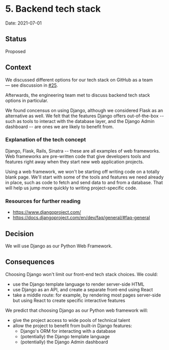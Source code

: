 # 5. Backend tech stack

Date: 2021-07-01

## Status

Proposed

## Context

We discussed different options for our tech stack on GitHub as a team — see discussion in [#25](https://github.com/18F/OPRE-Unicorn/issues/25).

Afterwards, the engineering team met to discuss backend tech stack options in particular. 

We found concensus on using Django, although we considered Flask as an alternative as well. We felt that the features Django offers out-of-the-box -- such as tools to interact with the database layer, and the Django Admin dashboard -- are ones we are likely to benefit from. 

### Explanation of the tech concept

Django, Flask, Rails, Sinatra -- these are all examples of web frameworks. Web frameworks are pre-written code that give developers tools and features right away when they start new web application projects. 

Using a web framework, we won't be starting off writing code on a totally blank page. We'll start with some of the tools and features we need already in place, such as code to fetch and send data to and from a database. That will help us jump more quickly to writing project-specific code. 

### Resources for further reading

+ https://www.djangoproject.com/
+ https://docs.djangoproject.com/en/dev/faq/general/#faq-general 

## Decision

We will use Django as our Python Web Framework. 

## Consequences

Choosing Django won't limit our front-end tech stack choices. We could: 

* use the Django template language to render server-side HTML
* use Django as an API, and create a separate front-end using React
* take a middle route: for example, by rendering most pages server-side but using React to create specific interactive features

We predict that choosing Django as our Python web framework will:

* give the project access to wide pools of technical talent
* allow the project to benefit from built-in Django features:
  * Django's ORM for interacting with a database
  * (potentially) the Django template language
  * (potentially) the Django Admin dashboard
